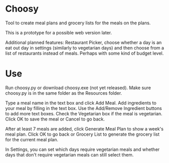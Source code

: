 # Choosy

Tool to create meal plans and grocery lists for the meals on the plans.

This is a prototype for a possible web version later.

Additional planned features:
      Restaurant Picker, choose whether a day is an eat out day in settings (similarly to vegetarian days)
      and then choose from a list of restaurants instead of meals. Perhaps with some kind of budget level.

# Use

Run choosy.py or download choosy.exe (not yet released). Make sure choosy.py is in the same folder as the Resources folder.

Type a meal name in the text box and click Add Meal. Add ingredients to your meal by filling in the text box.
Use the Add/Remove Ingredient buttons to add more text boxes. Check the Vegetarian box if the meal is vegetarian.
Click OK to save the meal or Cancel to go back.

After at least 7 meals are added, click Generate Meal Plan to show a week's meal plan. Click OK to go back
or Grocery List to generate the grocery list for the current meal plan.

In Settings, you can set which days require vegetarian meals and whether days that don't require vegetarian meals can still select them.  
